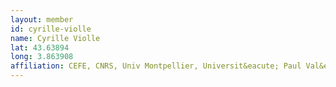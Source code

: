 ```yaml
---
layout: member
id: cyrille-violle
name: Cyrille Violle
lat: 43.63894
long: 3.863908
affiliation: CEFE, CNRS, Univ Montpellier, Universit&eacute; Paul Val&eacute;ry Montpellier, Montpellier, France
---
```




